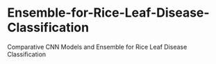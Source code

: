 # Ensemble-for-Rice-Leaf-Disease-Classification
Comparative CNN Models and Ensemble for Rice Leaf Disease Classification

